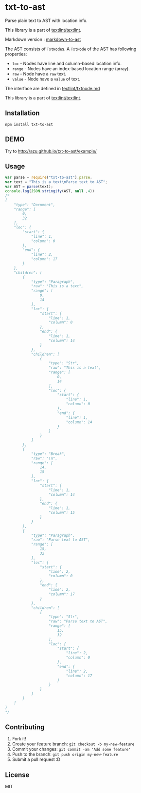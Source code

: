 # txt-to-ast 
Parse plain text to AST with location info.

This library is a part of [textlint/textlint](https://github.com/textlint/textlint "textlint/textlint").

Markdown version : [markdown-to-ast](https://github.com/textlint/textlint/tree/master/packages/markdown-to-ast/ "textlint/markdown-to-ast")

The AST consists of `TxtNode`s.
A `TxtNode` of the AST has following properties:

- `loc` - Nodes have line and column-based location info.
- `range` - Nodes have an index-based location range (array).
- `raw` - Node have a `raw` text.
- `value` - Node have a `value` of text.

The interface are defined in [textlint/txtnode.md](https://github.com/textlint/textlint/blob/master/docs/txtnode.md "textlint/txtnode.md at master · textlint/textlint")

This library is a part of [textlint/textlint](https://github.com/textlint/textlint "textlint/textlint").

## Installation

```
npm install txt-to-ast
```

## DEMO

Try to http://azu.github.io/txt-to-ast/example/

## Usage

```js
var parse = require("txt-to-ast").parse;
var text = "This is a text\nParse text to AST";
var AST = parse(text);
console.log(JSON.stringify(AST, null ,4))
/*
{
    "type": "Document",
    "range": [
        0,
        32
    ],
    "loc": {
        "start": {
            "line": 1,
            "column": 0
        },
        "end": {
            "line": 2,
            "column": 17
        }
    },
    "children": [
        {
            "type": "Paragraph",
            "raw": "This is a text",
            "range": [
                0,
                14
            ],
            "loc": {
                "start": {
                    "line": 1,
                    "column": 0
                },
                "end": {
                    "line": 1,
                    "column": 14
                }
            },
            "children": [
                {
                    "type": "Str",
                    "raw": "This is a text",
                    "range": [
                        0,
                        14
                    ],
                    "loc": {
                        "start": {
                            "line": 1,
                            "column": 0
                        },
                        "end": {
                            "line": 1,
                            "column": 14
                        }
                    }
                }
            ]
        },
        {
            "type": "Break",
            "raw": "\n",
            "range": [
                14,
                15
            ],
            "loc": {
                "start": {
                    "line": 1,
                    "column": 14
                },
                "end": {
                    "line": 1,
                    "column": 15
                }
            }
        },
        {
            "type": "Paragraph",
            "raw": "Parse text to AST",
            "range": [
                15,
                32
            ],
            "loc": {
                "start": {
                    "line": 2,
                    "column": 0
                },
                "end": {
                    "line": 2,
                    "column": 17
                }
            },
            "children": [
                {
                    "type": "Str",
                    "raw": "Parse text to AST",
                    "range": [
                        15,
                        32
                    ],
                    "loc": {
                        "start": {
                            "line": 2,
                            "column": 0
                        },
                        "end": {
                            "line": 2,
                            "column": 17
                        }
                    }
                }
            ]
        }
    ]
}
*/
```

## Contributing

1. Fork it!
2. Create your feature branch: `git checkout -b my-new-feature`
3. Commit your changes: `git commit -am 'Add some feature'`
4. Push to the branch: `git push origin my-new-feature`
5. Submit a pull request :D

## License

MIT
